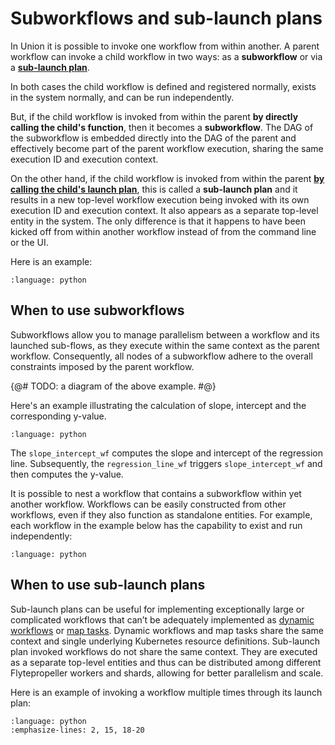 # Subworkflows and sub-launch plans

In Union it is possible to invoke one workflow from within another.
A parent workflow can invoke a child workflow in two ways: as a **subworkflow** or via a [**sub-launch plan**](../launch-plans/running-launch-plans.md#sub-launch-plans).

In both cases the child workflow is defined and registered normally, exists in the system normally, and can be run independently.

But, if the child workflow is invoked from within the parent **by directly calling the child's function**, then it becomes a **subworkflow**.
The DAG of the subworkflow is embedded directly into the DAG of the parent and effectively become part of the parent workflow execution, sharing the same execution ID and execution context.

On the other hand, if the child workflow is invoked from within the parent [**by calling the child's launch plan**](../launch-plans/index), this is called a **sub-launch plan** and it results in a new top-level workflow execution being invoked with its own execution ID and execution context.
It also appears as a separate top-level entity in the system.
The only difference is that it happens to have been kicked off from within another workflow instead of from the command line or the UI.

Here is an example:

```{literalinclude} ../../../_static/includes/core-concepts/workflows/subworkflows-and-sub-launch-plans/example_1.py
:language: python
```

## When to use subworkflows

Subworkflows allow you to manage parallelism between a workflow and its launched sub-flows, as they execute within the same context as the parent workflow.
Consequently, all nodes of a subworkflow adhere to the overall constraints imposed by the parent workflow.

{@#  TODO: a diagram of the above example. #@}

Here's an example illustrating the calculation of slope, intercept and the corresponding y-value.

```{literalinclude} ../../../_static/includes/core-concepts/workflows/subworkflows-and-sub-launch-plans/example_2.py
:language: python
```

The `slope_intercept_wf` computes the slope and intercept of the regression line.
Subsequently, the `regression_line_wf` triggers `slope_intercept_wf` and then computes the y-value.

It is possible to nest a workflow that contains a subworkflow within yet another workflow.
Workflows can be easily constructed from other workflows, even if they also function as standalone entities.
For example, each workflow in the example below has the capability to exist and run independently:

```{literalinclude} ../../../_static/includes/core-concepts/workflows/subworkflows-and-sub-launch-plans/example_3.py
:language: python
```

## When to use sub-launch plans

Sub-launch plans can be useful for implementing exceptionally large or complicated workflows that can’t be adequately implemented as [dynamic workflows](../workflows/dynamic-workflows) or [map tasks](../tasks/task-types.md#map-tasks).
Dynamic workflows and map tasks share the same context and single underlying Kubernetes resource definitions.
Sub-launch plan invoked workflows do not share the same context.
They are executed as a separate top-level entities and thus can be distributed among different Flytepropeller workers and shards, allowing for better parallelism and scale.

Here is an example of invoking a workflow multiple times through its launch plan:

```{literalinclude} ../../../_static/includes/core-concepts/workflows/subworkflows-and-sub-launch-plans/example_4.py
:language: python
:emphasize-lines: 2, 15, 18-20
```
